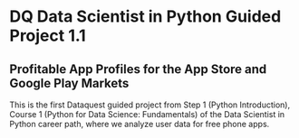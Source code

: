 # DQ Data Scientist in Python Guided Project 1.1
## Profitable App Profiles for the App Store and Google Play Markets

This is the first Dataquest guided project from Step 1 (Python Introduction), Course 1 (Python for Data Science: Fundamentals) of the Data Scientist in Python career path, where we analyze user data for free phone apps.
